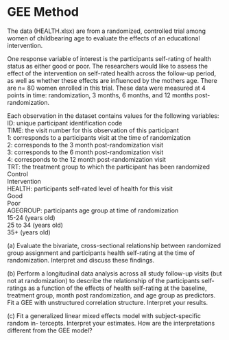 # GEE Method

The data (HEALTH.xlsx) are from a randomized, controlled trial among women of childbearing age to evaluate the effects of an educational intervention.   

One response variable of interest is the participants self-rating of health status as either good or poor. The researchers would like to assess the effect of the intervention on self-rated
health across the follow-up period, as well as whether these effects are influenced
by the mothers age. There are n= 80 women enrolled in this trial. These data
were measured at 4 points in time: randomization, 3 months, 6 months, and 12
months post-randomization.  

Each observation in the dataset contains values for the
following variables:
ID: unique participant identification code  
TIME: the visit number for this observation of this participant  
1: corresponds to a participants visit at the time of randomization  
2: corresponds to the 3 month post-randomization visit  
3: corresponds to the 6 month post-randomization visit  
4: corresponds to the 12 month post-randomization visit  
TRT: the treatment group to which the participant has been randomized  
Control  
Intervention  
HEALTH: participants self-rated level of health for this visit  
Good  
Poor  
AGEGROUP: participants age group at time of randomization  
15-24 (years old)  
25 to 34 (years old)  
35+ (years old)  

(a) Evaluate the bivariate, cross-sectional relationship between randomized group
assignment and participants health self-rating at the time of randomization.
Interpret and discuss these findings.  

(b) Perform a longitudinal data analysis across all study follow-up visits (but not
at randomization) to describe the relationship of the participants self-ratings
as a function of the effects of health self-rating at the baseline, treatment
group, month post randomization, and age group as predictors. Fit a GEE
with unstructured correlation structure. Interpret your results.  

(c) Fit a generalized linear mixed effects model with subject-specific random in-
tercepts. Interpret your estimates. How are the interpretations different from
the GEE model?
